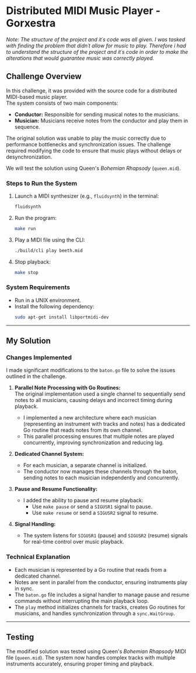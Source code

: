 # Distributed MIDI Music Player - Gorxestra
_Note: The structure of the project and it´s code was all given. I was tasked with finding the problem that didn´t allow for music to play. Therefore i had to understand the structure of the project and it´s code in order to make the alterations that would guarantee music was correctly played._

## **Challenge Overview**

In this challenge, it was provided with the source code for a distributed MIDI-based music player.  
The system consists of two main components:
- **Conductor:** Responsible for sending musical notes to the musicians.
- **Musician:** Musicians receive notes from the conductor and play them in sequence.

The original solution was unable to play the music correctly due to performance bottlenecks and synchronization issues. The challenge required modifying the code to ensure that music plays without delays or desynchronization.

We will test the solution using Queen's *Bohemian Rhapsody* (`queen.mid`).

### **Steps to Run the System**
1. Launch a MIDI synthesizer (e.g., `fluidsynth`) in the terminal:
   ```bash
   fluidsynth
   ```
2. Run the program:
   ```bash
   make run
   ```
3. Play a MIDI file using the CLI:
   ```bash
   ./build/cli play beeth.mid
   ```

4. Stop playback:
   ```bash
   make stop
   ```

### **System Requirements**
- Run in a UNIX environment.
- Install the following dependency:  
  ```bash
  sudo apt-get install libportmidi-dev
  ```

---

## **My Solution**

### **Changes Implemented**
I made significant modifications to the `baton.go` file to solve the issues outlined in the challenge.

1. **Parallel Note Processing with Go Routines:**  
   The original implementation used a single channel to sequentially send notes to all musicians, causing delays and incorrect timing during playback.  
   - I implemented a new architecture where each musician (representing an instrument with tracks and notes) has a dedicated Go routine that reads notes from its own channel.
   - This parallel processing ensures that multiple notes are played concurrently, improving synchronization and reducing lag.

2. **Dedicated Channel System:**  
   - For each musician, a separate channel is initialized.
   - The conductor now manages these channels through the baton, sending notes to each musician independently and concurrently.
   
3. **Pause and Resume Functionality:**  
   - I added the ability to pause and resume playback:
     - Use `make pause` or send a `SIGUSR1` signal to pause.
     - Use `make resume` or send a `SIGUSR2` signal to resume.

4. **Signal Handling:**  
   - The system listens for `SIGUSR1` (pause) and `SIGUSR2` (resume) signals for real-time control over music playback.

### **Technical Explanation**
- Each musician is represented by a Go routine that reads from a dedicated channel.
- Notes are sent in parallel from the conductor, ensuring instruments play in sync.
- The `baton.go` file includes a signal handler to manage pause and resume commands without interrupting the main playback loop.
- The `play` method initializes channels for tracks, creates Go routines for musicians, and handles synchronization through a `sync.WaitGroup`.

---

## **Testing**
The modified solution was tested using Queen's *Bohemian Rhapsody* MIDI file (`queen.mid`). The system now handles complex tracks with multiple instruments accurately, ensuring proper timing and playback.
